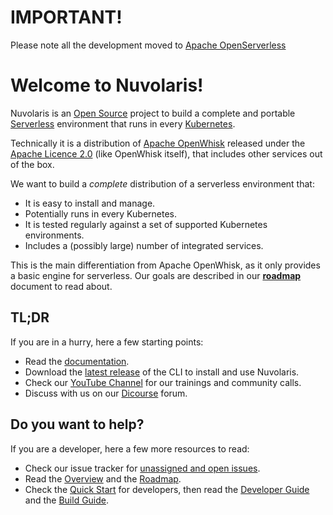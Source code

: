 <!--
  ~ Licensed to the Apache Software Foundation (ASF) under one
  ~ or more contributor license agreements.  See the NOTICE file
  ~ distributed with this work for additional information
  ~ regarding copyright ownership.  The ASF licenses this file
  ~ to you under the Apache License, Version 2.0 (the
  ~ "License"); you may not use this file except in compliance
  ~ with the License.  You may obtain a copy of the License at
  ~
  ~   http://www.apache.org/licenses/LICENSE-2.0
  ~
  ~ Unless required by applicable law or agreed to in writing,
  ~ software distributed under the License is distributed on an
  ~ "AS IS" BASIS, WITHOUT WARRANTIES OR CONDITIONS OF ANY
  ~ KIND, either express or implied.  See the License for the
  ~ specific language governing permissions and limitations
  ~ under the License.
  ~
-->
# IMPORTANT!
Please note all the development moved to [Apache OpenServerless](https://github.com/apache/openserverless)

# Welcome to Nuvolaris!

Nuvolaris is an [Open Source](https://opensource.org/) project to build a complete and portable [Serverless](https://martinfowler.com/articles/serverless.html) environment that runs in every [Kubernetes](https://kubernetes.io/).

Technically it is a distribution of [Apache OpenWhisk](https://openwhisk.apache.org) released under the [Apache Licence 2.0](LICENSE) (like OpenWhisk itself), that includes other services out of the box.

We want to build a *complete* distribution of a serverless environment that:

- It is easy to install and manage.
- Potentially runs in every Kubernetes.
- It is tested regularly against a set of supported Kubernetes environments.
- Includes a (possibly large) number of integrated services.

This is the main differentiation from Apache OpenWhisk, as it only provides a basic engine for serverless. Our goals are described in our [**roadmap**](docs/ROADMAP.md) document to read about.

## TL;DR

If you are in a hurry, here a few starting points:

- Read the [documentation](https://nuvolaris.github.io).
- Download the [latest release](https://github.com/nuvolaris/nuv/releases) of the CLI to install and use Nuvolaris.
- Check our [YouTube Channel](https://www.youtube.com/channel/UCPt5hk7qcOkESjB7kii1byw) for our trainings and community calls.
- Discuss with us on our [Dicourse](https://nuvolaris.discourse.group/) forum.

## Do you want to help?

If you are a developer, here a few more resources to read:

- Check our issue tracker for [unassigned and open issues](https://github.com/nuvolaris/nuvolaris/issues).
- Read the [Overview](docs/OVERVIEW.md) and the [Roadmap](docs/ROADMAP.md).
- Check the [Quick Start](docs/QUICK.md) for developers, then read the [Developer Guide](docs/DEVEL.md) and the [Build Guide](docs/BUILD.md).
